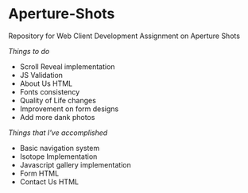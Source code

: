 # Aperture-Shots
Repository for Web Client Development Assignment on Aperture Shots

*Things to do*
* Scroll Reveal implementation
* JS Validation
* About Us HTML
* Fonts consistency
* Quality of Life changes
* Improvement on form designs
* Add more dank photos

*Things that I've accomplished*
* Basic navigation system
* Isotope Implementation
* Javascript gallery implementation
* Form HTML
* Contact Us HTML
